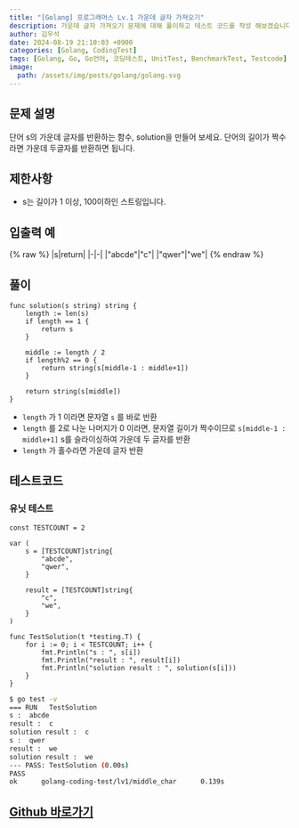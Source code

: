 ```yaml
---
title: "[Golang] 프로그래머스 Lv.1 가운데 글자 가져오기"
description: 가운데 글자 가져오기 문제에 대해 풀이하고 테스트 코드를 작성 해보겠습니다.
author: 김우석
date: 2024-08-19 21:10:03 +0900
categories: [Golang, CodingTest]
tags: [Golang, Go, Go언어, 코딩테스트, UnitTest, BenchmarkTest, Testcode]
image:
  path: /assets/img/posts/golang/golang.svg
---
```


## 문제 설명
단어 s의 가운데 글자를 반환하는 함수, solution을 만들어 보세요. 단어의 길이가 짝수라면 가운데 두글자를 반환하면 됩니다.


## 제한사항
- s는 길이가 1 이상, 100이하인 스트링입니다.


## 입출력 예
{% raw %}
|s|return|
|-|-|
|"abcde"|"c"|
|"qwer"|"we"|
{% endraw %}


## 풀이 
```golang
func solution(s string) string {
	length := len(s)
	if length == 1 {
		return s
	}

	middle := length / 2
	if length%2 == 0 {
		return string(s[middle-1 : middle+1])
	}

	return string(s[middle])
}
```

- `length` 가 1 이라면 문자열 `s` 를 바로 반환
- `length` 를 2로 나눈 나머지가 0 이라면, 문자열 길이가 짝수이므로 `s[middle-1 : middle+1]` s를 슬라이싱하여 가운데 두 글자를 반환
- `length` 가 홀수라면 가운데 글자 반환


## 테스트코드
### 유닛 테스트
```golang
const TESTCOUNT = 2

var (
	s = [TESTCOUNT]string{
		"abcde",
		"qwer",
	}

	result = [TESTCOUNT]string{
		"c",
		"we",
	}
)

func TestSolution(t *testing.T) {
	for i := 0; i < TESTCOUNT; i++ {
		fmt.Println("s : ", s[i])
		fmt.Println("result : ", result[i])
		fmt.Println("solution result : ", solution(s[i]))
	}
}

```

```bash
$ go test -v
=== RUN   TestSolution
s :  abcde
result :  c
solution result :  c
s :  qwer
result :  we
solution result :  we
--- PASS: TestSolution (0.00s)
PASS
ok      golang-coding-test/lv1/middle_char      0.139s
```


## [Github 바로가기](https://github.com/kr-goos/golang-coding-test/tree/master/programmers/Lv1/middle_char)